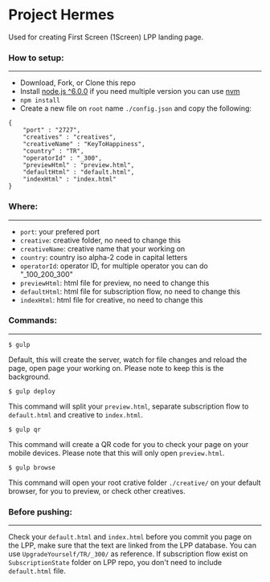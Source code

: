 # Project Hermes
Used for creating First Screen (1Screen) LPP landing page.

### How to setup:
------
* Download, Fork, or Clone this repo
* Install [node.js ^6.0.0](https://nodejs.org/en/) if you need multiple version you can use [nvm](http://nvm.sh)
* `npm install`
* Create a new file on `root` name `./config.json` and copy the following:
```
{
    "port" : "2727",
    "creatives" : "creatives",
    "creativeName" : "KeyToHappiness",
    "country" : "TR",
    "operatorId" : "_300",
    "previewHtml" : "preview.html",
    "defaultHtml" : "default.html",
    "indexHtml" : "index.html"
}
```

### Where:
------
* `port`: your prefered port
* `creative`: creative folder, no need to change this
* `creativeName`: creative name that your working on
* `country`: country iso alpha-2 code in capital letters
* `operatorId`: operator ID, for multiple operator you can do "_100_200_300"
* `previewHtml`: html file for preview, no need to change this
* `defaultHtml`: html file for subscription flow, no need to change this
* `indexHtml`: html file for creative, no need to change this

### Commands:
------

`$ gulp`

Default, this will create the server, watch for file changes and reload the page, open page your working on. Please note to keep this is the background.

`$ gulp deploy`

This command will split your `preview.html`, separate subscription flow to `default.html` and creative to `index.html`.

`$ gulp qr`

This command will create a QR code for you to check your page on your mobile devices. Please note that this will only open `preview.html`.

`$ gulp browse`

This command will open your root crative folder `./creative/` on your default browser, for you to preview, or check other creatives.

### Before pushing:
------

Check your `default.html` and `index.html` before you commit you page on the LPP, make sure that the text are linked from the LPP database. You can use `UpgradeYourself/TR/_300/` as reference. If subscription flow exist on `SubscriptionState` folder on LPP repo, you don't need to include `default.html` file.